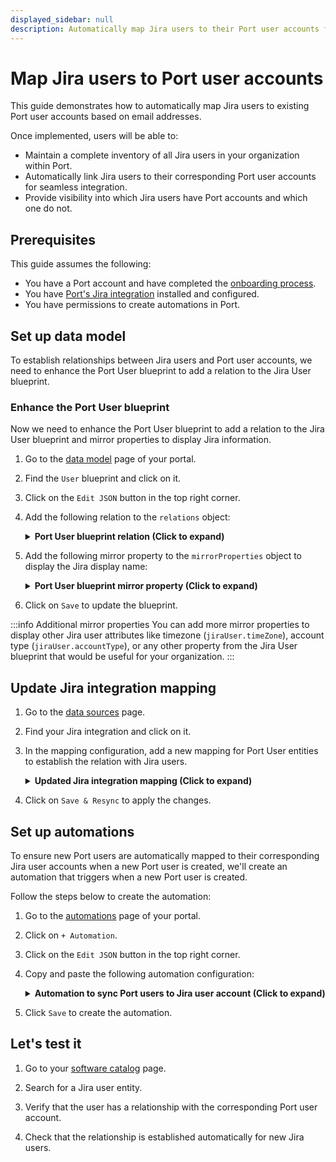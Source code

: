 ```yaml
---
displayed_sidebar: null
description: Automatically map Jira users to their Port user accounts for seamless integration
---
```


# Map Jira users to Port user accounts

This guide demonstrates how to automatically map Jira users to existing Port user accounts based on email addresses. 

Once implemented, users will be able to:
- Maintain a complete inventory of all Jira users in your organization within Port.
- Automatically link Jira users to their corresponding Port user accounts for seamless integration.
- Provide visibility into which Jira users have Port accounts and which one do not.

## Prerequisites

This guide assumes the following:
- You have a Port account and have completed the [onboarding process](https://docs.port.io/getting-started/overview).
- You have [Port's Jira integration](/build-your-software-catalog/sync-data-to-catalog/project-management/jira/) installed and configured.
- You have permissions to create automations in Port.


## Set up data model

To establish relationships between Jira users and Port user accounts, we need to enhance the Port User blueprint to add a relation to the Jira User blueprint.

<h3> Enhance the Port User blueprint</h3>

Now we need to enhance the Port User blueprint to add a relation to the Jira User blueprint and mirror properties to display Jira information.

1. Go to the [data model](https://app.getport.io/settings/data-model) page of your portal.

2. Find the `User` blueprint and click on it.

3. Click on the `Edit JSON` button in the top right corner.

4. Add the following relation to the `relations` object:

    <details>
    <summary><b>Port User blueprint relation (Click to expand)</b></summary>

    ```json showLineNumbers
    "relations": {
      "jiraUser": {
        "title": "Jira User",
        "target": "jiraUser",
        "required": false,
        "many": false
      }
    }
    ```

    </details>

5. Add the following mirror property to the `mirrorProperties` object to display the Jira display name:

    <details>
    <summary><b>Port User blueprint mirror property (Click to expand)</b></summary>

    ```json showLineNumbers
    "mirrorProperties": {
      "jira_display_name": {
        "title": "Jira display name",
        "path": "jiraUser.displayName"
      }
    }
    ```

    </details>

6. Click on `Save` to update the blueprint.

:::info Additional mirror properties
You can add more mirror properties to display other Jira user attributes like timezone (`jiraUser.timeZone`), account type (`jiraUser.accountType`), or any other property from the Jira User blueprint that would be useful for your organization.
:::


## Update Jira integration mapping

1. Go to the [data sources](https://app.getport.io/settings/data-sources) page.

2. Find your Jira integration and click on it.

3. In the mapping configuration, add a new mapping for Port User entities to establish the relation with Jira users.

    <details>
    <summary><b>Updated Jira integration mapping (Click to expand)</b></summary>

    ```yaml showLineNumbers
    # Keep existing jiraUser mapping 
    - kind: user
      selector:
        query: 'true'
      port:
        entity:
          mappings:
            identifier: .accountId
            title: .displayName
            blueprint: '"jiraUser"'
            properties:
              emailAddress: .emailAddress
              active: .active
              accountType: .accountType
              timeZone: .timeZone
              locale: .locale
              avatarUrl: .avatarUrls["48x48"]

    # Add new mapping for Port Users with relation to Jira users
    // highlight-start
    - kind: user
      selector:
        query: '.emailAddress != null'
      port:
        entity:
          mappings:
            identifier: .emailAddress
            blueprint: '"_user"'
            relations:
              jiraUser: .accountId
    // highlight-end
    ```
    </details>

4. Click on `Save & Resync` to apply the changes.



## Set up automations

To ensure new Port users are automatically mapped to their corresponding Jira user accounts when a new Port user is created, we'll create an automation that triggers when a new Port user is created.

Follow the steps below to create the automation:

1. Go to the [automations](https://app.getport.io/settings/automations) page of your portal.

2. Click on `+ Automation`.

3. Click on the `Edit JSON` button in the top right corner.

4. Copy and paste the following automation configuration:

    <details>
    <summary><b>Automation to sync Port users to Jira user account (Click to expand)</b></summary>

    ```json showLineNumbers
    {
      "identifier": "sync_port_user_for_jira_user",
      "title": "Sync Port User for Jira User",
      "description": "Automatically maps Port users to their corresponding Jira user accounts",
      "icon": "Jira",
      "trigger": {
        "type": "automation",
        "event": {
          "type": "ENTITY_CREATED",
          "blueprintIdentifier": "_user"
        },
        "condition": {
          "type": "JQ",
          "expressions": [],
          "combinator": "and"
        }
      },
      "invocationMethod": {
        "type": "WEBHOOK",
        "url": "https://api.getport.io/v1/entities/_user/{{ .event.diff.after.identifier }}/relations",
        "agent": false,
        "synchronized": true,
        "method": "POST",
        "headers": {
          "Content-Type": "application/json"
        },
        "body": {
          "relations": {
            "jiraUser": {
              "combinator": "and",
              "rules": [
                {
                  "property": "$identifier",
                  "operator": "=",
                  "value": "{{ .event.diff.after.identifier }}"
                }
              ]
            }
          }
        }
      },
      "publish": true
    }
    ```

    </details>

5. Click `Save` to create the automation.


## Let's test it

1. Go to your [software catalog](https://app.getport.io/catalog) page.

2. Search for a Jira user entity.

3. Verify that the user has a relationship with the corresponding Port user account.

4. Check that the relationship is established automatically for new Jira users.

